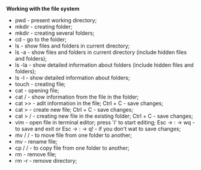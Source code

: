 **Working with the file system**

* pwd - present working directory;
* mkdir <folder name> - creating folder;
* mkdir <folder name> <folder name> <folder name> - creating several folders;
* cd <folder name> - go to the folder;
* ls - show files and folders in current directory;
* ls -a - show files and folders in current directory (include hidden files and folders);
* ls -la - show detailed information about folders (include hidden files and folders);
* ls -l - show detailed information about folders;
* touch <file name> - creating file;
* cat <file name> - opening file;
* cat <folder name>/<file name> - show information from the file in the folder;
* cat >> <file name> - adit information in the file; Ctrl + C - save changes;
* cat > <file name> - create new file; Ctrl + C - save changes;
* cat > <folder name>/<file name> - creating new file in the existing folder; Ctrl + C - save changes;
* vim <file name> - open file in terminal editor; press 'i' to start editing; Esc -> : -> wq - to save and exit 
                                                                         or Esc -> : -> q! - if you don't wat to save changes;
* mv <folder name>/<file name> <folder name>/<file name> - to move file from one folder to another;
* mv <file name> <file name> - rename file; 
* cp <folder name>/<file name> <folder name>/<file name> - to copy file from one folder to another;
* rm <file name> - remove file;
* rm -r <folder name> - remove directory;










